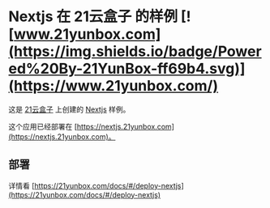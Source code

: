 
# Nextjs 在 21云盒子 的样例 [![www.21yunbox.com](https://img.shields.io/badge/Powered%20By-21YunBox-ff69b4.svg)](https://www.21yunbox.com/)



这是 [21云盒子](http://www.21yunbox.com/) 上创建的 [Nextjs](https://nextjs.org/) 样例。

这个应用已经部署在 [https://nextjs.21yunbox.com](https://nextjs.21yunbox.com)。

## 部署

详情看 [https://21yunbox.com/docs/#/deploy-nextjs](https://21yunbox.com/docs/#/deploy-nextjs)
